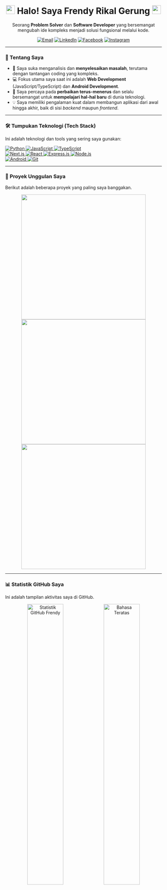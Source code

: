 <h1 align="center">
  <img src="https://media.giphy.com/media/hvRJCLFzcasrR4ia7z/giphy.gif" width="28">
  Halo! Saya Frendy Rikal Gerung
  <img src="https://media.giphy.com/media/hvRJCLFzcasrR4ia7z/giphy.gif" width="28">
</h1>

<p align="center">
  Seorang <strong>Problem Solver</strong> dan <strong>Software Developer</strong> yang bersemangat mengubah ide kompleks menjadi solusi fungsional melalui kode.
</p>

<p align="center">
  <a href="mailto:frendegerung634@gmail.com"><img src="https://img.shields.io/badge/Email-D14836?style=for-the-badge&logo=gmail&logoColor=white" alt="Email"></a>
  <a href="https://www.linkedin.com/in/frendy-rikal-gerung-bb450b38a/"><img src="https://img.shields.io/badge/LinkedIn-0A66C2?style=for-the-badge&logo=linkedin&logoColor=white" alt="LinkedIn"></a>
  <a href="https://www.facebook.com/frendy.rikal.gerung"><img src="https://img.shields.io/badge/Facebook-1877F2?style=for-the-badge&logo=facebook&logoColor=white" alt="Facebook"></a>
  <a href="https://www.instagram.com/fr_gerung?igsh=MXNjYms4dWdnbXE2NA=="><img src="https://img.shields.io/badge/Instagram-E4405F?style=for-the-badge&logo=instagram&logoColor=white" alt="Instagram"></a>
</p>

---

### 🌱 Tentang Saya

* 🔭 Saya suka menganalisis dan **menyelesaikan masalah**, terutama dengan tantangan coding yang kompleks.
* 💻 Fokus utama saya saat ini adalah **Web Development** (JavaScript/TypeScript) dan **Android Development**.
* 🚀 Saya percaya pada **perbaikan terus-menerus** dan selalu bersemangat untuk **mempelajari hal-hal baru** di dunia teknologi.
* 💡 Saya memiliki pengalaman kuat dalam membangun aplikasi dari awal hingga akhir, baik di sisi *backend* maupun *frontend*.

---

### 🛠️ Tumpukan Teknologi (Tech Stack)

Ini adalah teknologi dan tools yang sering saya gunakan:

<p align="left">
  <a href="https://www.python.org" target="_blank">
    <img src="https://img.shields.io/badge/Python-3776AB?style=for-the-badge&logo=python&logoColor=white" alt="Python"/>
  </a>
  <a href="https://developer.mozilla.org/en-US/docs/Web/JavaScript" target="_blank">
    <img src="https://img.shields.io/badge/JavaScript-F7DF1E?style=for-the-badge&logo=javascript&logoColor=black" alt="JavaScript"/>
  </a>
  <a href="https://www.typescriptlang.org/" target="_blank">
    <img src="https://img.shields.io/badge/TypeScript-3178C6?style=for-the-badge&logo=typescript&logoColor=white" alt="TypeScript"/>
  </a>
  
  <br>
  <a href="https://nextjs.org/" target="_blank">
    <img src="https://img.shields.io/badge/Next.js-000000?style=for-the-badge&logo=nextdotjs&logoColor=white" alt="Next.js"/>
  </a>
  <a href="https://reactjs.org/" target="_blank">
    <img src="https://img.shields.io/badge/React-61DAFB?style=for-the-badge&logo=react&logoColor=black" alt="React"/>
  </a>
  <a href="https://expressjs.com/" target="_blank">
    <img src="https://img.shields.io/badge/Express.js-000000?style=for-the-badge&logo=express&logoColor=white" alt="Express.js"/>
  </a>
  <a href="https://nodejs.org/en/" target="_blank">
    <img src="https://img.shields.io/badge/Node.js-339933?style=for-the-badge&logo=node.js&logoColor=white" alt="Node.js"/>
  </a>
  
  <br>
  <a href="https://developer.android.com" target="_blank">
    <img src="https://img.shields.io/badge/Android-3DDC84?style=for-the-badge&logo=android&logoColor=white" alt="Android"/>
  </a>
  <a href="httpsa.com/git-scm.com/" target="_blank">
    <img src="https://img.shields.io/badge/Git-F05032?style=for-the-badge&logo=git&logoColor=white" alt="Git"/>
  </a>
</p>

---

### 🚀 Proyek Unggulan Saya

Berikut adalah beberapa proyek yang paling saya banggakan.

<p align="center">
  <a href="https://github.com/Greenson22/RSpace-Android">
    <img align="center" width="400" src="https://github-readme-stats.vercel.app/api/pin/?username=Greenson22&repo=RSpace-Android&theme=tokyonight&show_owner=true" />
  </a>
  <a href="https://github.com/Greenson22/Music-Manager">
    <img align="center" width="400" src="https://github-readme-stats.vercel.app/api/pin/?username=Greenson22&repo=Music-Manager&theme=tokyonight&show_owner=true" />
  </a>
  <a href="https://github.com/Greenson22/my_clock">
    <img align="center" width="400" src="https://github-readme-stats.vercel.app/api/pin/?username=Greenson22&repo=my_clock&theme=tokyonight&show_owner=true" />
  </a>
</p>

---

### 📊 Statistik GitHub Saya

Ini adalah tampilan aktivitas saya di GitHub.

<p align="center">
  <img width="48%" src="https://github-readme-stats.vercel.app/api?username=Greenson22&show_icons=true&theme=tokyonight&icon_color=7957d5&rank_icon=github" alt="Statistik GitHub Frendy" />
  <img width="48%" src="https://github-readme-stats.vercel.app/api/top-langs/?username=Greenson22&layout=compact&theme=tokyonight&langs_count=8" alt="Bahasa Teratas" />
</p>